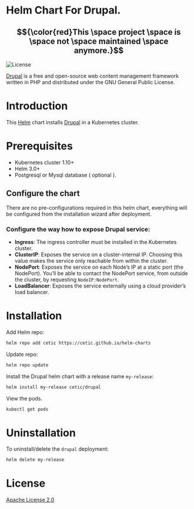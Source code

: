 # Helm Chart For Drupal.

## $${\color{red}This \space project \space is \space not \space maintained \space anymore.}$$

![License](https://img.shields.io/badge/License-Apache%202.0-blue.svg)

[Drupal](https://www.drupal.org/) is a free and open-source web content management framework written in PHP and distributed under the GNU General Public License.

# Introduction

This [Helm](https://github.com/cetic/helm-drupal) chart installs [Drupal](drupal.org) in a Kubernetes cluster.


# Prerequisites

- Kubernetes cluster 1.10+
- Helm 3.0+
- Postgresql or Mysql database ( optional ).

## Configure the chart

There are no pre-configurations required in this helm chart, everything will be configured from the installation wizard after deployment.

### Configure the way how to expose Drupal service:

- **Ingress**: The ingress controller must be installed in the Kubernetes cluster.
- **ClusterIP**: Exposes the service on a cluster-internal IP. Choosing this value makes the service only reachable from within the cluster.
- **NodePort**: Exposes the service on each Node’s IP at a static port (the NodePort). You’ll be able to contact the NodePort service, from outside the cluster, by requesting ``NodeIP:NodePort``.
- **LoadBalancer**: Exposes the service externally using a cloud provider’s load balancer.

# Installation

Add Helm repo:

```bash
helm repo add cetic https://cetic.github.io/helm-charts
```

Update repo:

```bash
helm repo update
```

Install the Drupal helm chart with a release name `my-release`:

```bash
helm install my-release cetic/drupal 
```

View the pods.

```bash
kubectl get pods 
```


# Uninstallation

To uninstall/delete the ``drupal`` deployment:

```bash
helm delete my-release
```


# License

[Apache License 2.0](/LICENSE)
